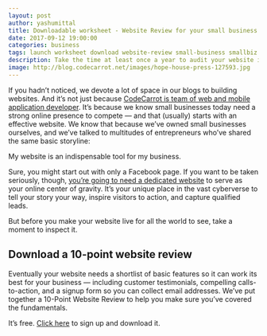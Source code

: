 ```yaml
---
layout: post
author: yashumittal
title: Downloadable worksheet - Website Review for your small business website
date: 2017-09-12 19:00:00
categories: business
tags: launch worksheet download website-review small-business smallbiz
description: Take the time at least once a year to audit your website infrastructure and content strategy.
image: http://blog.codecarrot.net/images/hope-house-press-127593.jpg
---
```


If you hadn’t noticed, we devote a lot of space in our blogs to building websites. And it’s not just because [CodeCarrot is team of web and mobile application developer](http://codecarrot.net/). It’s because we know small businesses today need a strong online presence to compete — and that (usually) starts with an effective website. We know that because we’ve owned small businesses ourselves, and we’ve talked to multitudes of entrepreneurs who’ve shared the same basic storyline:

<div class="callout">
My website is an indispensable tool for my business.
</div>

Sure, you might start out with only a Facebook page. If you want to be taken seriously, though, [you’re going to need a dedicated website](http://codecarrot.net/) to serve as your online center of gravity. It’s your unique place in the vast cyberverse to tell your story your way, inspire visitors to action, and capture qualified leads.

But before you make your website live for all the world to see, take a moment to inspect it.

## Download a 10-point website review

Eventually your website needs a shortlist of basic features so it can work its best for your business — including customer testimonials, compelling calls-to-action, and a signup form so you can collect email addresses. We’ve put together a 10-Point Website Review to help you make sure you’ve covered the fundamentals.

It’s free. [Click here](http://eepurl.com/c29C3n) to sign up and download it.
